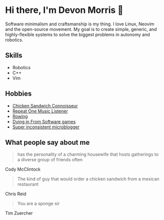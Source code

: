 # Hi there, I'm Devon Morris 👋
Software minimalism and craftsmanship is my thing. I love Linux, Neovim and the open-source movement. My goal is to create simple, generic, and highly-flexible systems to solve the biggest problems in autonomy and robotics.

## Skills
* Robotics
* C++
* Vim

## Hobbies
* [Chicken Sandwich Connoisseur](https://github.com/DevonMorris/chicken_sando)
* [Repeat One Music Listener](https://github.com/DevonMorris/repeat_one)
* [Rowing](https://log.concept2.com/profile/1546802)
* [Dying in From Software games](https://www.youtube.com/watch?v=ltxMZgAyIBA)
* [Super inconsistent microblogger](https://devonmorris.dev/34bf05e7.html)

## What people say about me

> has the personality of a charming housewife that hosts gatherings to a diverse group of friends often

Cody McClintock

> The kind of guy that would order a chicken sandwich from a mexican restaurant

Chris Reid

> You are a sponge sir

Tim Zuercher
